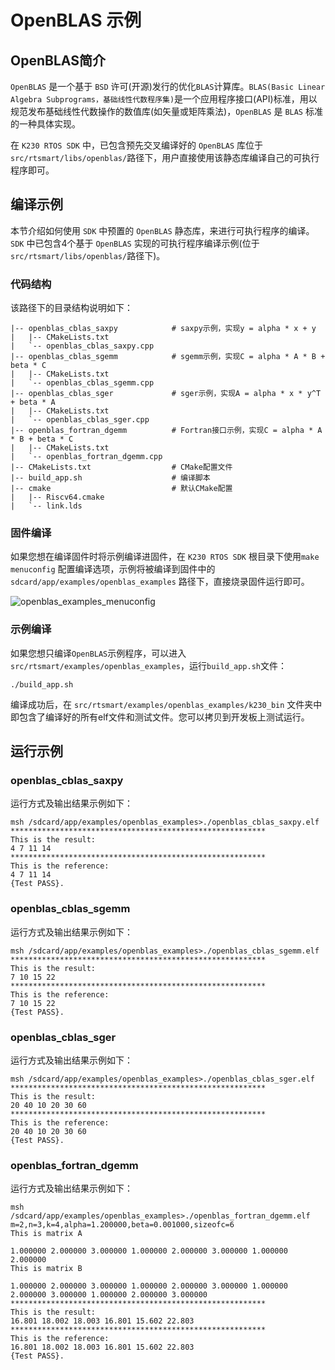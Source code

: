 # OpenBLAS 示例

## OpenBLAS简介

`OpenBLAS` 是一个基于 `BSD` 许可(开源)发行的优化`BLAS`计算库。`BLAS(Basic Linear Algebra Subprograms，基础线性代数程序集)`是一个应用程序接口(API)标准，用以规范发布基础线性代数操作的数值库(如矢量或矩阵乘法)，`OpenBLAS` 是 `BLAS` 标准的一种具体实现。

在 `K230 RTOS SDK` 中，已包含预先交叉编译好的 `OpenBLAS` 库位于`src/rtsmart/libs/openblas/`路径下，用户直接使用该静态库编译自己的可执行程序即可。

## 编译示例

本节介绍如何使用 `SDK` 中预置的 `OpenBLAS` 静态库，来进行可执行程序的编译。`SDK` 中已包含4个基于 `OpenBLAS` 实现的可执行程序编译示例(位于`src/rtsmart/libs/openblas/`路径下)。

### 代码结构

该路径下的目录结构说明如下：

```shell
|-- openblas_cblas_saxpy            # saxpy示例，实现y = alpha * x + y
|   |-- CMakeLists.txt
|   `-- openblas_cblas_saxpy.cpp
|-- openblas_cblas_sgemm            # sgemm示例，实现C = alpha * A * B + beta * C
|   |-- CMakeLists.txt
|   `-- openblas_cblas_sgemm.cpp
|-- openblas_cblas_sger             # sger示例，实现A = alpha * x * y^T + beta * A
|   |-- CMakeLists.txt
|   `-- openblas_cblas_sger.cpp
|-- openblas_fortran_dgemm          # Fortran接口示例，实现C = alpha * A * B + beta * C
|   |-- CMakeLists.txt
|   `-- openblas_fortran_dgemm.cpp
|-- CMakeLists.txt                  # CMake配置文件
|-- build_app.sh                    # 编译脚本
|-- cmake                           # 默认CMake配置
|   |-- Riscv64.cmake
|   `-- link.lds
```

### 固件编译

如果您想在编译固件时将示例编译进固件，在 `K230 RTOS SDK` 根目录下使用`make menuconfig` 配置编译选项，示例将被编译到固件中的 `sdcard/app/examples/openblas_examples` 路径下，直接烧录固件运行即可。

![openblas_examples_menuconfig](https://developer.canaan-creative.com/api/post/attachment?id=550)

### 示例编译

如果您想只编译`OpenBLAS`示例程序，可以进入`src/rtsmart/examples/openblas_examples`，运行`build_app.sh`文件：

```shell
./build_app.sh
```

编译成功后，在 `src/rtsmart/examples/openblas_examples/k230_bin` 文件夹中即包含了编译好的所有elf文件和测试文件。您可以拷贝到开发板上测试运行。

## 运行示例

### openblas_cblas_saxpy

运行方式及输出结果示例如下：

```shell
msh /sdcard/app/examples/openblas_examples>./openblas_cblas_saxpy.elf
*********************************************************
This is the result:
4 7 11 14
*********************************************************
This is the reference:
4 7 11 14
{Test PASS}.
```

### openblas_cblas_sgemm

运行方式及输出结果示例如下：

```shell
msh /sdcard/app/examples/openblas_examples>./openblas_cblas_sgemm.elf
*********************************************************
This is the result:
7 10 15 22
*********************************************************
This is the reference:
7 10 15 22
{Test PASS}.
```

### openblas_cblas_sger

运行方式及输出结果示例如下：

```shell
msh /sdcard/app/examples/openblas_examples>./openblas_cblas_sger.elf
*********************************************************
This is the result:
20 40 10 20 30 60
*********************************************************
This is the reference:
20 40 10 20 30 60
{Test PASS}.

```

### openblas_fortran_dgemm

运行方式及输出结果示例如下：

```shell
msh /sdcard/app/examples/openblas_examples>./openblas_fortran_dgemm.elf
m=2,n=3,k=4,alpha=1.200000,beta=0.001000,sizeofc=6
This is matrix A

1.000000 2.000000 3.000000 1.000000 2.000000 3.000000 1.000000 2.000000
This is matrix B

1.000000 2.000000 3.000000 1.000000 2.000000 3.000000 1.000000 2.000000 3.000000 1.000000 2.000000 3.000000
*********************************************************
This is the result:
16.801 18.002 18.003 16.801 15.602 22.803
*********************************************************
This is the reference:
16.801 18.002 18.003 16.801 15.602 22.803
{Test PASS}.
```
